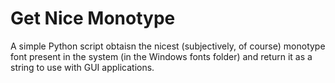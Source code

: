 # Get Nice Monotype

A simple Python script obtaisn the nicest (subjectively, of course) monotype font present in the system
(in the Windows fonts folder) and return it as a string to use with GUI applications.
